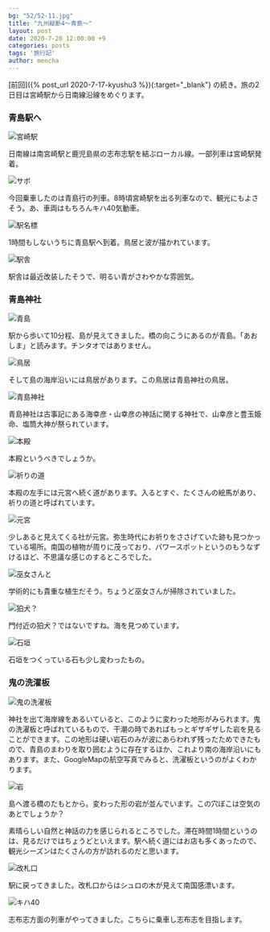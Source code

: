 ```yaml
---
bg: "52/52-11.jpg"
title: "九州縦断4～青島～"
layout: post
date: 2020-7-20 12:00:00 +9
categories: posts
tags: '旅行記'
author: mencha
---
```


[前回]({% post_url 2020-7-17-kyushu3 %}){:target="_blank"} の続き。旅の2日目は宮崎駅から日南線沿線をめぐります。 

### 青島駅へ
![宮崎駅](https://drive.google.com/uc?export=view&id=1jpY_L2nM_xjoKKnwTiLnpUkoILGQSIja)
<!--more-->
日南線は南宮崎駅と鹿児島県の志布志駅を結ぶローカル線。一部列車は宮崎駅発着。

![サボ](https://drive.google.com/uc?export=view&id=1bKjsVvFcdFijB-p7NxGXbU16CFW7XDtz)

今回乗車したのは青島行の列車。8時頃宮崎駅を出る列車なので、観光にもよさそう。あ、車両はもちろんキハ40気動車。

![駅名標](https://drive.google.com/uc?export=view&id=16kYRiVFRsZtbYL8EITCY70FFrfJmAidy)

1時間もしないうちに青島駅へ到着。鳥居と波が描かれています。

![駅舎](https://drive.google.com/uc?export=view&id=1Fm2KKZa6tu71VQaaNE63-Z2oO44oeIYJ)

駅舎は最近改装したそうで、明るい青がさわやかな雰囲気。

### 青島神社
![青島](https://drive.google.com/uc?export=view&id=1vmEPbBe2H_yKDzMfRePFpYu-axzlxzNS)

駅から歩いて10分程、島が見えてきました。橋の向こうにあるのが青島。「あおしま」と読みます。チンタオではありません。

![鳥居](https://drive.google.com/uc?export=view&id=1LFtj5-9DJPJivzOUzi-IAEUO-MpusWXL)

そして島の海岸沿いには鳥居があります。この鳥居は青島神社の鳥居。

![青島神社](https://drive.google.com/uc?export=view&id=1Of_93LIatR45E0CzBLKmuqhittvx28NN)

青島神社は古事記にある海幸彦・山幸彦の神話に関する神社で、山幸彦と豊玉姫命、塩筒大神が祭られています。

![本殿](https://drive.google.com/uc?export=view&id=1A2HMJCcI39n63Th5w2Ie0NSjsGztvt47)

本殿というべきでしょうか。

![祈りの道](https://drive.google.com/uc?export=view&id=1ougEifSbVWp_PPQaZdb4Z7f91x5bDxMx)

本殿の左手には元宮へ続く道があります。入るとすぐ、たくさんの絵馬があり、祈りの道と呼ばれています。

![元宮](https://drive.google.com/uc?export=view&id=1LcXQ-CKGQDu0_addhKN71kl3YGaFuQhI)

少しあると見えてくる社が元宮。弥生時代にお祈りをささげていた跡も見つかっている場所。南国の植物が周りに茂っており、パワースポットというのもうなずけるほど、不思議な感じのするところでした。

![巫女さんと](https://drive.google.com/uc?export=view&id=1gLTyIX4WlBKwVQGeGDXq8pc9TqHW2lH9)

学術的にも貴重な植生だそう。ちょうど巫女さんが掃除されていました。

![狛犬？](https://drive.google.com/uc?export=view&id=1agTgi_vI5yLrgKXb2do_EFmPDkfD_Kea)

門付近の狛犬？ではないですね。海を見つめています。

![石垣](https://drive.google.com/uc?export=view&id=1aN3cXE_K1Zeo_TVAZa1Ouf4i27iV6eXa)

石垣をつくっている石も少し変わったもの。

### 鬼の洗濯板

![鬼の洗濯板](https://drive.google.com/uc?export=view&id=12niyZDeJDVfCDfdtn2KPa4DZtQzF2PR5)

神社を出て海岸線をあるいていると、このように変わった地形がみられます。鬼の洗濯板と呼ばれているもので、干潮の時であればもっとギザギザした岩を見ることができます。この地形は硬い岩石のみが波にあらわれず残ったためできたもので、青島のまわりを取り囲むように存在するほか、これより南の海岸沿いにもあります。また、GoogleMapの航空写真でみると、洗濯板というのがよくわかります。

![岩](https://drive.google.com/uc?export=view&id=1pX5n-yv3KKZmZaLkTAc0tJZ1O0S90vT5)

島へ渡る橋のたもとから。変わった形の岩が並んでいます。この穴ぼこは空気のあとでしょうか？

素晴らしい自然と神話の力を感じられるところでした。滞在時間1時間というのは、見るだけではちょうどといえます。駅へ続く道にはお店も多くあったので、観光シーズンはたくさんの方が訪れるのだと思います。

![改札口](https://drive.google.com/uc?export=view&id=1XS3GHgAxxKGeLD1fOuFxJz9neNmPBhou)

駅に戻ってきました。改札口からはシュロの木が見えて南国感漂います。

![キハ40](https://drive.google.com/uc?export=view&id=1ht8BIfodYPBkcldUkHtelfNxJk2GIfwJ)

志布志方面の列車がやってきました。こちらに乗車し志布志を目指します。

